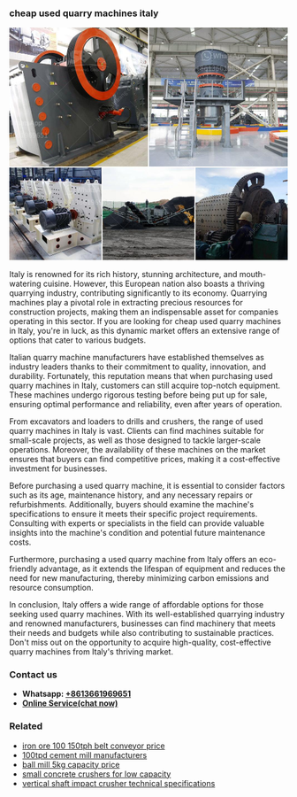 <h3>cheap used quarry machines italy</h3><img src='1708309270.jpg' alt=''><p>Italy is renowned for its rich history, stunning architecture, and mouth-watering cuisine. However, this European nation also boasts a thriving quarrying industry, contributing significantly to its economy. Quarrying machines play a pivotal role in extracting precious resources for construction projects, making them an indispensable asset for companies operating in this sector. If you are looking for cheap used quarry machines in Italy, you're in luck, as this dynamic market offers an extensive range of options that cater to various budgets.</p><p>Italian quarry machine manufacturers have established themselves as industry leaders thanks to their commitment to quality, innovation, and durability. Fortunately, this reputation means that when purchasing used quarry machines in Italy, customers can still acquire top-notch equipment. These machines undergo rigorous testing before being put up for sale, ensuring optimal performance and reliability, even after years of operation.</p><p>From excavators and loaders to drills and crushers, the range of used quarry machines in Italy is vast. Clients can find machines suitable for small-scale projects, as well as those designed to tackle larger-scale operations. Moreover, the availability of these machines on the market ensures that buyers can find competitive prices, making it a cost-effective investment for businesses.</p><p>Before purchasing a used quarry machine, it is essential to consider factors such as its age, maintenance history, and any necessary repairs or refurbishments. Additionally, buyers should examine the machine's specifications to ensure it meets their specific project requirements. Consulting with experts or specialists in the field can provide valuable insights into the machine's condition and potential future maintenance costs.</p><p>Furthermore, purchasing a used quarry machine from Italy offers an eco-friendly advantage, as it extends the lifespan of equipment and reduces the need for new manufacturing, thereby minimizing carbon emissions and resource consumption.</p><p>In conclusion, Italy offers a wide range of affordable options for those seeking used quarry machines. With its well-established quarrying industry and renowned manufacturers, businesses can find machinery that meets their needs and budgets while also contributing to sustainable practices. Don't miss out on the opportunity to acquire high-quality, cost-effective quarry machines from Italy's thriving market.</p><h3>Contact us</h3><ul><li><strong>Whatsapp:&nbsp;<a href="https://wa.me/8613661969651">+8613661969651</a></strong></li><li><a href="https://swt.shibang-china.com/?git&amp;zhl&amp;cheap used quarry machines italy"><strong>Online Service(chat now)</strong></a></li></ul><h3>Related</h3><ul><li><a href='iron ore 100 150tph belt conveyor price.md'>iron ore 100 150tph belt conveyor price</a></li><li><a href='100tpd cement mill manufacturers.md'>100tpd cement mill manufacturers</a></li><li><a href='ball mill 5kg capacity price.md'>ball mill 5kg capacity price</a></li><li><a href='small concrete crushers for low capacity.md'>small concrete crushers for low capacity</a></li><li><a href='vertical shaft impact crusher technical specifications.md'>vertical shaft impact crusher technical specifications</a></li></ul>